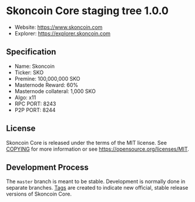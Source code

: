 Skoncoin Core staging tree 1.0.0
===============================


 - Website:  https://www.skoncoin.com
 - Explorer: https://explorer.skoncoin.com

Specification
------------
 - Name: Skoncoin
 - Ticker: SKO
 - Premine: 100,000,000 SKO
 - Masternode Reward: 60%
 - Masternode collateral: 1,000 SKO
 - Algo: x11
 - RPC PORT: 8243
 - P2P PORT: 8244
 
 
License
-------

Skoncoin Core is released under the terms of the MIT license. See [COPYING](COPYING) for more
information or see https://opensource.org/licenses/MIT.

Development Process
-------------------

The `master` branch is meant to be stable. Development is normally done in separate branches.
[Tags](https://github.com/skoncoin/skoncoin/tags) are created to indicate new official,
stable release versions of Skoncoin Core.

 

 